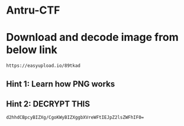# Antru-CTF


# Download and decode image from below link

```
https://easyupload.io/89tkad

```


## Hint 1: Learn how PNG works

## Hint 2: DECRYPT THIS

```
d2hhdCBpcyBIZXg/CgoKWyBIZXggbXVreWFtIEJpZ2lsZWFhIF0=

```
